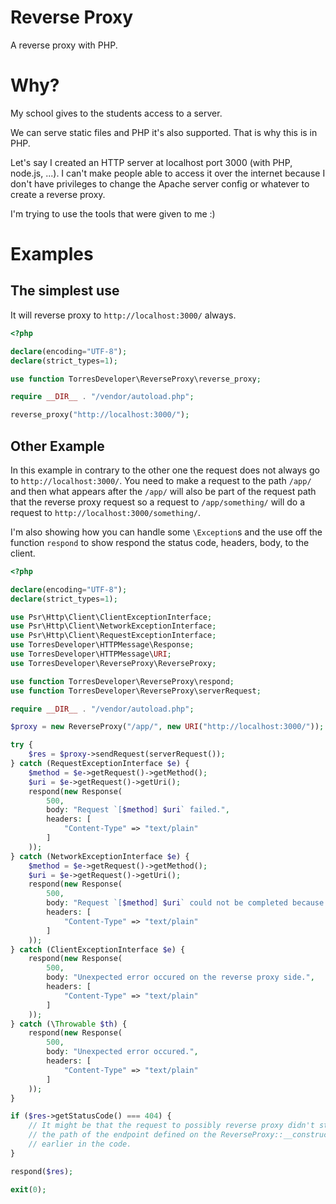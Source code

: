 # Reverse Proxy

A reverse proxy with PHP.

# Why?

My school gives to the students access to a server.

We can serve static files and PHP it's also supported. That is why this is in
PHP.

Let's say I created an HTTP server at localhost port 3000 (with PHP, node.js,
...). I can't make people able to access it over the internet because I don't
have privileges to change the Apache server config or whatever to create a
reverse proxy.

I'm trying to use the tools that were given to me :)

# Examples

## The simplest use

It will reverse proxy to `http://localhost:3000/` always.

``` php
<?php

declare(encoding="UTF-8");
declare(strict_types=1);

use function TorresDeveloper\ReverseProxy\reverse_proxy;

require __DIR__ . "/vendor/autoload.php";

reverse_proxy("http://localhost:3000/");
```

## Other Example

In this example in contrary to the other one the request does not always go to
`http://localhost:3000/`. You need to make a request to the path `/app/` and
then what appears after the `/app/` will also be part of the request path that
the reverse proxy request so a request to `/app/something/` will do a request
to `http://localhost:3000/something/`.

I'm also showing how you can handle some `\Exception`s and the use off the
function `respond` to show respond the status code, headers, body, to the
client.

``` php
<?php

declare(encoding="UTF-8");
declare(strict_types=1);

use Psr\Http\Client\ClientExceptionInterface;
use Psr\Http\Client\NetworkExceptionInterface;
use Psr\Http\Client\RequestExceptionInterface;
use TorresDeveloper\HTTPMessage\Response;
use TorresDeveloper\HTTPMessage\URI;
use TorresDeveloper\ReverseProxy\ReverseProxy;

use function TorresDeveloper\ReverseProxy\respond;
use function TorresDeveloper\ReverseProxy\serverRequest;

require __DIR__ . "/vendor/autoload.php";

$proxy = new ReverseProxy("/app/", new URI("http://localhost:3000/"));

try {
    $res = $proxy->sendRequest(serverRequest());
} catch (RequestExceptionInterface $e) {
    $method = $e->getRequest()->getMethod();
    $uri = $e->getRequest()->getUri();
    respond(new Response(
        500,
        body: "Request `[$method] $uri` failed.",
        headers: [
            "Content-Type" => "text/plain"
        ]
    ));
} catch (NetworkExceptionInterface $e) {
    $method = $e->getRequest()->getMethod();
    $uri = $e->getRequest()->getUri();
    respond(new Response(
        500,
        body: "Request `[$method] $uri` could not be completed because of network issues.",
        headers: [
            "Content-Type" => "text/plain"
        ]
    ));
} catch (ClientExceptionInterface $e) {
    respond(new Response(
        500,
        body: "Unexpected error occured on the reverse proxy side.",
        headers: [
            "Content-Type" => "text/plain"
        ]
    ));
} catch (\Throwable $th) {
    respond(new Response(
        500,
        body: "Unexpected error occured.",
        headers: [
            "Content-Type" => "text/plain"
        ]
    ));
}

if ($res->getStatusCode() === 404) {
    // It might be that the request to possibly reverse proxy didn't start with
    // the path of the endpoint defined on the ReverseProxy::__constructor
    // earlier in the code.
}

respond($res);

exit(0);
```
